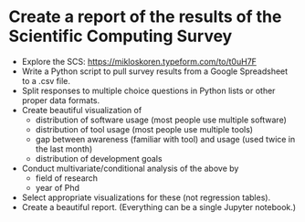 # Create a report of the results of the Scientific Computing Survey
- Explore the SCS: https://mikloskoren.typeform.com/to/t0uH7F
- Write a Python script to pull survey results from a Google Spreadsheet to a .csv file.
- Split responses to multiple choice questions in Python lists or other proper data formats.
- Create beautiful visualization of
	- distribution of software usage (most people use multiple software)
	- distribution of tool usage (most people use multiple tools)
	- gap between awareness (familiar with tool) and usage (used twice in the last month)
	- distribution of development goals
- Conduct multivariate/conditional analysis of the above by
	- field of research
	- year of Phd
- Select appropriate visualizations for these (not regression tables).
- Create a beautiful report. (Everything can be a single Jupyter notebook.)
